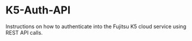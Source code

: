 # K5-Auth-API
Instructions on how to authenticate into the Fujitsu K5 cloud service using REST API calls.
